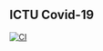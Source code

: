 ## ICTU Covid-19

[![CI](https://github.com/ging-dev/project-covid19/actions/workflows/ci.yml/badge.svg)](https://github.com/ging-dev/project-covid19/actions/workflows/ci.yml)
